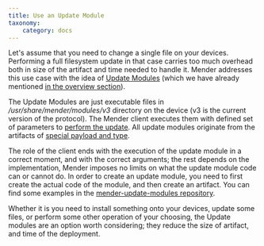 ```yaml
---
title: Use an Update Module
taxonomy:
    category: docs
---
```


Let's assume that you need to change a single file on your devices. Performing
a full filesystem update in that case carries too much overhead both in size of
the artifact and time needed to handle it. Mender addresses this use case with
the idea of [Update Modules](../../02.Overview/15.Taxonomy/docs.md) (which we
have already mentioned [in the overview section](../../02.Overview/01.Introduction/docs.md#application-updates)).

The Update Modules are just executable files in _/usr/share/mender/modules/v3_
directory on the device (v3 is the current version of the protocol). The Mender
client executes them with defined set of parameters to [perform the update](link-to-page-with-state-machine-of-update-modules).
All update modules originate from the artifacts of [special payload and type](link-to-how-to-create-an-update-module-artifact).

The role of the client ends with the execution of the update module
in a correct moment, and with the correct arguments; the rest depends
on the implementation, Mender imposes no limits on what the update module code
can or cannot do. In order to create an update module, you need to first 
create the actual code of the module, and then create an artifact. You can
find some examples in the [mender-update-modules repository](https://github.com/mendersoftware/mender-update-modules).

Whether it is you need to install something onto your devices, update some files,
or perform some other operation of your choosing, the Update modules are
an option worth considering; they reduce the size of artifact, and time
of the deployment.
